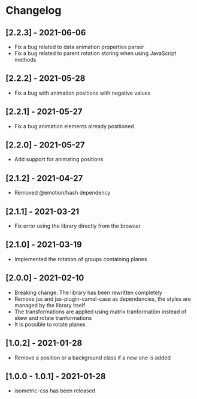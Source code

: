 # Changelog

## [2.2.3] - 2021-06-06

- Fix a bug related to data animation properties parser
- Fix a bug related to parent rotation storing when using JavaScript methods

## [2.2.2] - 2021-05-28

- Fix a bug with animation positions with negative values

## [2.2.1] - 2021-05-27

- Fix a bug animation elements already positioned

## [2.2.0] - 2021-05-27

- Add support for animating positions

## [2.1.2] - 2021-04-27

- Removed @emotion/hash dependency

## [2.1.1] - 2021-03-21

- Fix error using the library directly from the browser

## [2.1.0] - 2021-03-19

- Implemented the rotation of groups containing planes

## [2.0.0] - 2021-02-10

- Breaking change: The library has been rewritten completely
- Remove jss and jss-plugin-camel-case as dependencies, the styles are managed by the library itself
- The transformations are applied using matrix tranformation instead of skew and rotate tranformations
- It is possible to rotate planes

## [1.0.2] - 2021-01-28

- Remove a position or a background class if a new one is added

## [1.0.0 - 1.0.1] - 2021-01-28

- isometric-css has been released